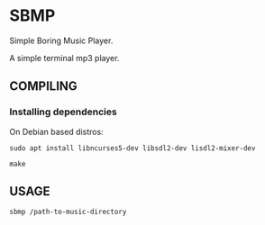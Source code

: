 # SBMP
Simple Boring Music Player.

A simple terminal mp3 player.


## COMPILING

### Installing dependencies
On Debian based distros:

`sudo apt install libncurses5-dev libsdl2-dev lisdl2-mixer-dev`

`make`

## USAGE

`sbmp /path-to-music-directory`


